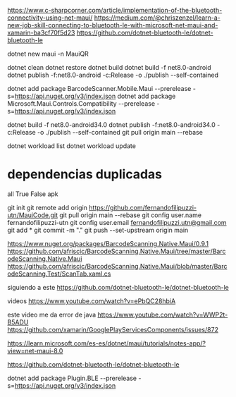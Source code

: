 ﻿https://www.c-sharpcorner.com/article/implementation-of-the-bluetooth-connectivity-using-net-maui/
https://medium.com/@chriszenzel/learn-a-new-job-skill-connecting-to-bluetooth-le-with-microsoft-net-maui-and-xamarin-ba3cf70f5d23
https://github.com/dotnet-bluetooth-le/dotnet-bluetooth-le

dotnet new maui -n MauiQR

dotnet clean
dotnet restore
dotnet build
dotnet build -f net8.0-android
dotnet publish -f:net8.0-android -c:Release -o ./publish --self-contained

dotnet add package BarcodeScanner.Mobile.Maui --prerelease -s=https://api.nuget.org/v3/index.json
dotnet add package Microsoft.Maui.Controls.Compatibility --prerelease -s=https://api.nuget.org/v3/index.json


dotnet build -f net8.0-android34.0
dotnet publish -f:net8.0-android34.0 -c:Release -o ./publish --self-contained
git pull origin main --rebase

dotnet workload list
dotnet workload update

# dependencias duplicadas
<PackageReference Include="SomePackage">
    <ExcludeAssets>all</ExcludeAssets>
</PackageReference>


<PropertyGroup Condition="'$(Configuration)|$(TargetFramework)|$(Platform)'=='Debug|net8.0-android34.0|AnyCPU'">
  <AndroidUseAapt2>True</AndroidUseAapt2>
  <AndroidCreatePackagePerAbi>False</AndroidCreatePackagePerAbi>
  <AndroidPackageFormat>apk</AndroidPackageFormat>
</PropertyGroup>


git init 
git remote add origin https://github.com/fernandofilipuzzi-utn/MauiCode.git
git pull origin main --rebase
git config user.name fernandofilipuzzi-utn
git config user.email fernandofilipuzzi.utn@gmail.com
git add *
git commit -m "."
git push --set-upstream origin main


https://www.nuget.org/packages/BarcodeScanning.Native.Maui/0.9.1
https://github.com/afriscic/BarcodeScanning.Native.Maui/tree/master/BarcodeScanning.Native.Maui
https://github.com/afriscic/BarcodeScanning.Native.Maui/blob/master/BarcodeScanning.Test/ScanTab.xaml.cs


siguiendo a este
https://github.com/dotnet-bluetooth-le/dotnet-bluetooth-le


videos
https://www.youtube.com/watch?v=ePbQC28hbiA






este video me da error de java
https://www.youtube.com/watch?v=WWP2t-B5ADU
https://github.com/xamarin/GooglePlayServicesComponents/issues/872


https://learn.microsoft.com/es-es/dotnet/maui/tutorials/notes-app/?view=net-maui-8.0

https://github.com/dotnet-bluetooth-le/dotnet-bluetooth-le


dotnet add package Plugin.BLE --prerelease -s=https://api.nuget.org/v3/index.json